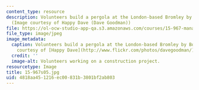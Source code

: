 ```yaml
---
content_type: resource
description: Volunteers build a pergola at the London-based Bromley by Bow Centre.
  (Image courtesy of Happy Dave (Dave Goodman))
file: https://ol-ocw-studio-app-qa.s3.amazonaws.com/courses/15-967-managing-and-volunteering-in-the-non-profit-sector-spring-2005/4818aa451216ec00831b3801bf2ab803_15-967s05.jpg
file_type: image/jpeg
image_metadata:
  caption: Volunteers build a pergola at the London-based Bromley by Bow Centre. (Image
    courtesy of [Happy Dave](http://www.flickr.com/photos/davegoodman/).)
  credit: ''
  image-alt: Volunteers working on a construction project.
resourcetype: Image
title: 15-967s05.jpg
uid: 4818aa45-1216-ec00-831b-3801bf2ab803
---
```

